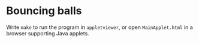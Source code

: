 # Bouncing balls

Write `make` to run the program in `appletviewer`, or open `MainApplet.html` in a browser supporting Java applets.
